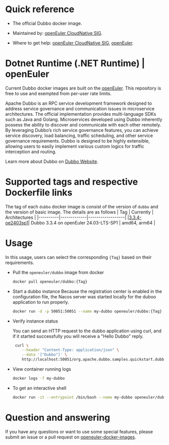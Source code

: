 # Quick reference

- The official Dubbo docker image.

- Maintained by: [openEuler CloudNative SIG](https://gitee.com/openeuler/cloudnative).

- Where to get help: [openEuler CloudNative SIG](https://gitee.com/openeuler/cloudnative), [openEuler](https://gitee.com/openeuler/community).

# Dotnet Runtime (.NET Runtime) | openEuler
Current Dubbo docker images are built on the [openEuler](https://repo.openeuler.org/). This repository is free to use and exempted from per-user rate limits.

Apache Dubbo is an RPC service development framework designed to address service governance and communication issues in microservice architectures. 
The official implementation provides multi-language SDKs such as Java and Golang. Microservices developed using Dubbo inherently possess the ability to discover and communicate with each other remotely. 
By leveraging Dubbo’s rich service governance features, you can achieve service discovery, load balancing, traffic scheduling, and other service governance requirements. 
Dubbo is designed to be highly extensible, allowing users to easily implement various custom logics for traffic interception and routing.

Learn more about Dubbo on [Dubbo Website](https://cn.dubbo.apache.org/en/)⁠.

# Supported tags and respective Dockerfile links
The tag of each `dubbo` docker image is consist of the version of `dubbo` and the version of basic image. The details are as follows
|    Tag   |  Currently  |   Architectures  |
|----------|-------------|------------------|
|[3.3.4-oe2403sp1](https://gitee.com/openeuler/openeuler-docker-images/blob/master/Others/dubbo/3.3.4/24.03-lts-sp1/Dockerfile)| Dubbo 3.3.4 on openEuler 24.03-LTS-SP1 | amd64, arm64 |

# Usage
In this usage, users can select the corresponding `{Tag}` based on their requirements.

- Pull the `openeuler/dubbo` image from docker

	```bash
	docker pull openeuler/dubbo:{Tag}
	```

- Start a dubbo instance
    Because the registration center is enabled in the configuration file, the Nacos server was started locally for the duboo application to run properly.
    ```bash
    docker run -d -p 50051:50051 --name my-dubbo openeuler/dubbo:{Tag}
    ```
    
- Verify instance status

    You can send an HTTP request to the dubbo application using curl, and if it started successfully you will receive a "Hello Dubbo" reply.
    ```bash
	 curl \
  		--header "Content-Type: application/json" \
  		--data '["Dubbo"]' \
  		http://localhost:50051/org.apache.dubbo.samples.quickstart.dubbo.api.DemoService/sayHello/
    ```
    
- View container running logs

	```bash
	docker logs -f my-dubbo
	```

- To get an interactive shell

	```bash
	docker run -it --entrypoint /bin/bash --name my-dubbo openeuler/dubbo:{Tag}
	```
 
# Question and answering
If you have any questions or want to use some special features, please submit an issue or a pull request on [openeuler-docker-images](https://gitee.com/openeuler/openeuler-docker-images).
